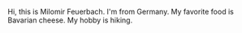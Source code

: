 Hi,
this is Milomir Feuerbach.
I'm from Germany.
My favorite food is Bavarian cheese.
My hobby is hiking.
